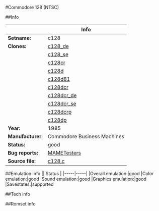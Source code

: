 #Commodore 128 (NTSC)

##Info

||Info|
|-----|-----|
|**Setname:**|c128
|**Clones:**|[c128_de](c128_de.md)
||[c128_se](c128_se.md)
||[c128cr](c128cr.md)
||[c128d](c128d.md)
||[c128d81](c128d81.md)
||[c128dcr](c128dcr.md)
||[c128dcr_de](c128dcr_de.md)
||[c128dcr_se](c128dcr_se.md)
||[c128dcrp](c128dcrp.md)
||[c128dp](c128dp.md)
|**Year:**|1985
|**Manufacturer:**|Commodore Business Machines
|**Status:**|good
|**Bug reports:**|[MAMETesters](http://mametesters.org/view_all_set.php?type=1&temporary=y&search=c128.c)
|**Source file:**|[c128.c](https://github.com/mamedev/mame/blob/master/src/mess/drivers/c128.c)

##Emulation info
|| Status |
|-----|-----|
|Overall emulation:|good
|Color emulation:|good
|Sound emulation:|good
|Graphics emulation:|good
|Savestates:|supported

##Tech info

##Romset info

<!--- START OF EDITED COMMENT DO NOT TOUCH TEXT ABOVE-->

